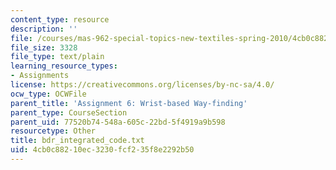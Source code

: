 ```yaml
---
content_type: resource
description: ''
file: /courses/mas-962-special-topics-new-textiles-spring-2010/4cb0c88210ec3230fcf235f8e2292b50_bdr_integrated_code.txt
file_size: 3328
file_type: text/plain
learning_resource_types:
- Assignments
license: https://creativecommons.org/licenses/by-nc-sa/4.0/
ocw_type: OCWFile
parent_title: 'Assignment 6: Wrist-based Way-finding'
parent_type: CourseSection
parent_uid: 77520b74-548a-605c-22bd-5f4919a9b598
resourcetype: Other
title: bdr_integrated_code.txt
uid: 4cb0c882-10ec-3230-fcf2-35f8e2292b50
---
```


